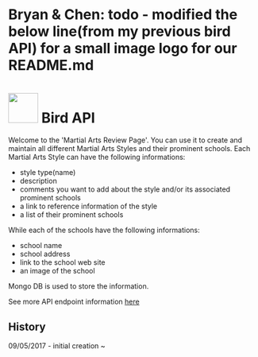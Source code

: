 # Bryan & Chen: todo - modified the below line(from my previous bird API) for a small image logo for our README.md
# <img src="https://cloud.githubusercontent.com/assets/7833470/10423298/ea833a68-7079-11e5-84f8-0a925ab96893.png" width="60"> Bird API

Welcome to the 'Martial Arts Review Page'. You can use it to create and maintain all different Martial Arts Styles and their prominent schools. Each Martial Arts Style can have the following informations:
* style type(name)
* description
* comments you want to add about the style and/or its associated prominent schools
* a link to reference information of the style
* a list of their prominent schools

While each of the schools have the following informations:
* school name
* school address
* link to the school web site
* an image of the school

Mongo DB is used to store the information.

See more API endpoint information [here](https://github.com/breese8009/martial-arts-review/api)

## History
09/05/2017 - initial creation
~                                                

